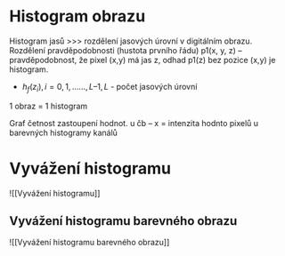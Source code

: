 # Histogram obrazu

Histogram jasů >>> rozdělení jasových úrovní v digitálním obrazu. Rozdělení pravděpodobnosti (hustota prvního řádu) p1(x, y, z) – pravděpodobnost, že pixel (x,y) má jas z, odhad p1(z) bez pozice (x,y) je histogram.

- $h_f(z_i), i = 0, 1, ......, L – 1, L$ - počet jasových úrovní 

1 obraz = 1 histogram

Graf četnost zastoupení hodnot.
u čb – x = intenzita hodnto pixelů
u barevných histogramy kanálů


# Vyvážení histogramu
![[Vyvážení histogramu]]
## Vyvážení histogramu barevného obrazu
![[Vyvážení histogramu barevného obrazu]]
